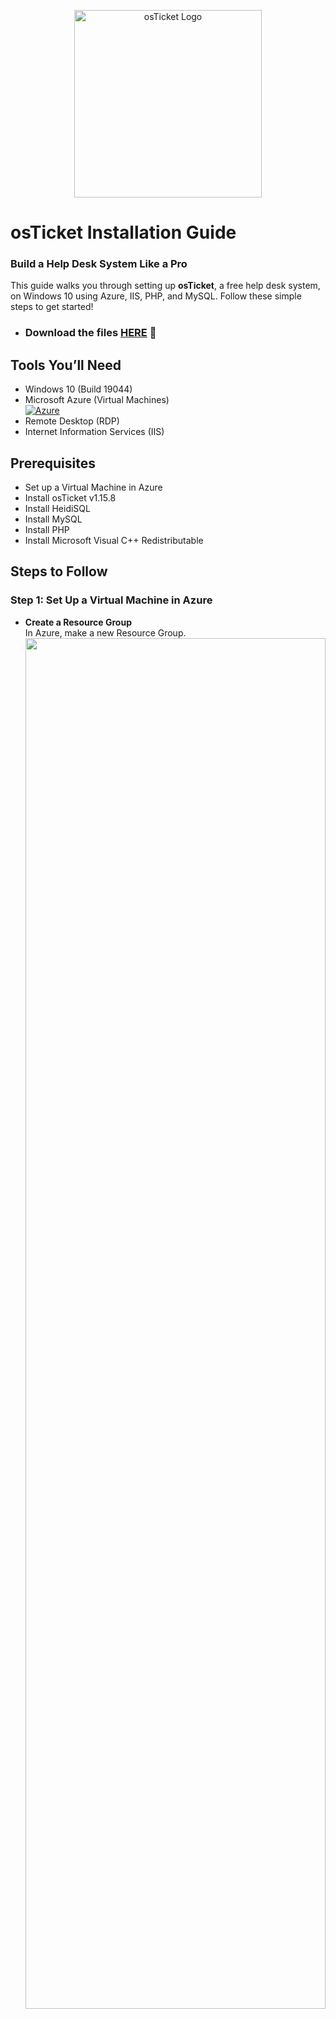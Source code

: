 <p align="center">
  <img src="https://i.imgur.com/Clzj7Xs.png" alt="osTicket Logo" width="300" />
</p>  

# osTicket Installation Guide  
### Build a Help Desk System Like a Pro  
This guide walks you through setting up **osTicket**, a free help desk system, on Windows 10 using Azure, IIS, PHP, and MySQL. Follow these simple steps to get started!

- ### Download the files [HERE](https://drive.google.com/drive/u/2/folders/1APMfNyfNzcxZC6EzdaNfdZsUwxWYChf6) 📁

## Tools You’ll Need
- Windows 10 (Build 19044)
- Microsoft Azure (Virtual Machines)  
  [![Azure](https://img.shields.io/badge/Azure-VM-green?logo=microsoft-azure)](https://azure.microsoft.com)
- Remote Desktop (RDP)
- Internet Information Services (IIS)

## Prerequisites
- Set up a Virtual Machine in Azure
- Install osTicket v1.15.8
- Install HeidiSQL
- Install MySQL
- Install PHP
- Install Microsoft Visual C++ Redistributable

## Steps to Follow

### Step 1: Set Up a Virtual Machine in Azure
- **Create a Resource Group**  
  In Azure, make a new Resource Group.  
  <img src="https://i.imgur.com/1x9McoB.png" height="75%" width="100%" />

- **Create a Windows 10 VM**  
  Set up a Windows 10 VM with 2-4 Virtual CPUs. Choose a username and password (you’ll need them later to log in). Let Azure create a new Virtual Network (Vnet).  
  <img src="https://i.imgur.com/1D0ZTMx.png" height="75%" width="100%" />

- **Connect to Your VM**  
  Open Remote Desktop on your computer and log in to your VM using its public IP address.  
  <img src="https://imgur.com/Xnr6QVu.png" height="75%" width="100%" />

---

### Step 2: Turn On IIS in Windows
- Search for "Control Panel" on your VM.
- Go to "Programs" > "Turn Windows features on or off."
- Find "Internet Information Services (IIS)" and check the box.
- Expand "World Wide Web Services" > "Application Development Features" and check "CGI."  
  <img src="https://i.imgur.com/Xjp87s7.png" height="75%" width="100%" />  
  <img src="https://i.imgur.com/Sc2KNkM.png" height="75%" width="100%" />

---

### Step 3: Install PHP Manager
- Download and install PHP Manager. Accept all terms.  
  <img src="https://i.imgur.com/pmwpPEu.png" height="75%" width="100%" />

---

### Step 4: Install Rewrite Module
- Download and install the Rewrite Module. Accept all terms.  
  <img src="https://i.imgur.com/kfmvMUJ.png" height="75%" width="100%" />

---

### Step 5: Set Up a PHP Folder
- Open File Explorer and go to `C:\`.
- Create a new folder named `PHP`.
- Download `php-7.3.8-nts-Win32-VC15-x86.zip` from [HERE](https://drive.google.com/drive/u/2/folders/1APMfNyfNzcxZC6EzdaNfdZsUwxWYChf6).
- Extract the zip file into `C:\PHP`.  
  <img src="https://i.imgur.com/HtAfBuK.png" height="75%" width="100%" />

---

### Step 6: Install Visual C++ Redistributable
- Download and install `VC_Redist`. Accept all terms.  
  <img src="https://i.imgur.com/FokLvyU.png" height="75%" width="100%" />  
  <img src="https://i.imgur.com/JfowAPC.png" height="75%" width="100%" />

---

### Step 7: Install MySQL
- Download and install MySQL. Accept all terms.
- Set a username and password (e.g., username: `root`, password: `Password1`).  
  <img src="https://i.imgur.com/IVpLg40.png" height="75%" width="100%" />  
  <img src="https://i.imgur.com/zdhWXNx.png" height="75%" width="100%" />

---

### Step 8: Install osTicket
- Download osTicket v1.15.8 from the link above.
- Extract the “upload” folder and copy it to `C:\inetpub\wwwroot`.
- Rename the “upload” folder to “osTicket”.  
  <img src="https://i.imgur.com/0MUJLMU.png" height="75%" width="100%" />  
  <img src="https://i.imgur.com/1h9goM8.png" height="75%" width="100%" />  
  <img src="https://i.imgur.com/pDikkgq.png" height="75%" width="100%" />

---

### Step 9: Restart IIS
- Open IIS Manager.
- Stop and start the server.  
  <img src="https://i.imgur.com/QeWNlG3.png" height="75%" width="100%" />

- In IIS, go to "Sites" > "Default Web Site" > "osTicket."
- Click "Browse *:80" to open osTicket in your browser.  
  <img src="https://i.imgur.com/3iXhNbi.png" height="75%" width="100%" />

---

### Step 10: Turn On PHP Extensions
- In IIS, go to "osTicket" and double-click "PHP Manager."
- Click "Enable or disable an extension."
- Enable: `php_imap.dll`, `php_intl.dll`, and `php_opcache.dll`.  
  <img src="https://i.imgur.com/LFKo5Hs.png" height="75%" width="100%" />  

- Refresh the osTicket site in your browser to see the updates.  
  <img src="https://i.imgur.com/6iSNd4H.png" height="75%" width="100%" />

---

### Step 11: Rename the Configuration File
- Go to `C:\inetpub\wwwroot\osTicket\include`.
- Rename `ost-sampleconfig.php` to `ost-config.php`.  
  <img src="https://i.imgur.com/TEw71SD.png" height="75%" width="100%" />

---

### Step 12: Set Permissions for `ost-config.php`
- Right-click `ost-config.php` > Properties > Security.
- Click "Edit" > "Remove" to disable inheritance.
- Add "Everyone" and give full control.  
  <img src="https://i.imgur.com/1QtRWEF.png" height="75%" width="100%" />  
  <img src="https://i.imgur.com/YzsMXNX.png" height="75%" width="100%" />  
  <img src="https://i.imgur.com/k7x9yGR.png" height="75%" width="100%" />

---

### Step 13: Set Up osTicket in the Browser
- Open the osTicket setup page in your browser.
- Enter a Helpdesk name and default email.
- Click "Continue" to move forward.  
  <img src="https://i.imgur.com/rvMvlNC.png" height="75%" width="100%" />  
  <img src="https://i.imgur.com/PtGCw26.png" height="75%" width="100%" />

---

### Step 14: Install HeidiSQL
- Download and install HeidiSQL.  
  <img src="https://i.imgur.com/AEg0b2P.png" height="75%" width="100%" />

- Open HeidiSQL and create a new session with username `root` and password `Password1`.
- Connect and create a database named `osTicket`.  
  <img src="https://i.imgur.com/9t51ApR.png" height="75%" width="100%" />  
  <img src="https://i.imgur.com/vXzmQqg.png" height="75%" width="100%" />

---

### Step 15: Finish osTicket Setup
- In the browser, enter these MySQL details:
  - Database: `osTicket`
  - Username: `root`
  - Password: `Password1`
- Click "Install Now!"  
  <img src="https://i.imgur.com/akDyber.png" height="75%" width="100%" />  
  <img src="https://i.imgur.com/J5omRoE.png" height="75%" width="100%" />

---

### Step 16: Clean Up
- Delete the `setup` folder in `C:\inetpub\wwwroot\osTicket`.  
  <img src="https://i.imgur.com/eg0ZPG3.png" height="75%" width="100%" />

- Set `ost-config.php` to "Read" only.  
  <img src="https://i.imgur.com/n6k46XL.png" height="75%" width="100%" />

---

### Step 17: Log In to osTicket
- Visit `http://localhost/osTicket/scp/login.php` and log in with your admin credentials.  
  <img src="https://i.imgur.com/8wvWH0H.jpg" height="75%" width="100%" />

---

### 🎉 Congratulations! You’ve Successfully Set Up osTicket! 🎊
